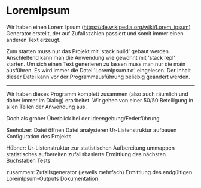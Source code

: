 # LoremIpsum
Wir haben einen Lorem Ipsum (https://de.wikipedia.org/wiki/Lorem_ipsum) Generator erstellt, der auf Zufallszahlen passiert und somit immer einen anderen Text erzeugt.

Zum starten muss nur das Projekt mit 'stack build' gebaut werden. Anschleßend kann man die Anwendung wie gewohnt mit 'stack repl'
starten.
Um sich einen Text generieren zu lassen muss man nur die main ausführen.
Es wird immer die Datei 'LoremIpsum.txt' eingelesen. Der Inhalt dieser Datei kann vor der Programmausführung beliebig geändert werden.

-----------------------------------------------------------------------------------------------------------------------------------

Wir haben dieses Programm komplett zusammen (also auch räumlich und daher immer im Dialog) erarbeitet.
Wir gehen von einer 50/50 Beteiligung in allen Teilen der Anwendung aus.

Doch als grober Überblick bei der Ideengebung/Federführung

Seeholzer:
  Datei öffnen
  Datei analysieren
  Ur-Listenstruktur aufbauen
  Konfiguration des Projekts

Hübner:
  Ur-Listenstruktur zur statistischen Aufbereitung ummappen
  statistisches aufbereiten
  zufallsbasierte Ermittlung des nächsten Buchstaben
  Tests

zusammen:
  Zufallsgenerator (jeweils mehrfach)
  Ermittlung des endgültigen LoremIpsum-Outputs
  Dokumentation
